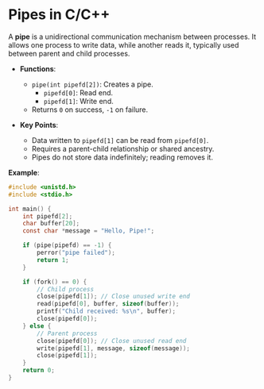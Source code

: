 # Pipes in C/C++

A **pipe** is a unidirectional communication mechanism between processes. It allows one process to write data, while another reads it, typically used between parent and child processes.

- **Functions**:
  - `pipe(int pipefd[2])`: Creates a pipe.
    - `pipefd[0]`: Read end.
    - `pipefd[1]`: Write end.
  - Returns `0` on success, `-1` on failure.

- **Key Points**:
  - Data written to `pipefd[1]` can be read from `pipefd[0]`.
  - Requires a parent-child relationship or shared ancestry.
  - Pipes do not store data indefinitely; reading removes it.

**Example**:
```c
#include <unistd.h>
#include <stdio.h>

int main() {
    int pipefd[2];
    char buffer[20];
    const char *message = "Hello, Pipe!";

    if (pipe(pipefd) == -1) {
        perror("pipe failed");
        return 1;
    }

    if (fork() == 0) {
        // Child process
        close(pipefd[1]); // Close unused write end
        read(pipefd[0], buffer, sizeof(buffer));
        printf("Child received: %s\n", buffer);
        close(pipefd[0]);
    } else {
        // Parent process
        close(pipefd[0]); // Close unused read end
        write(pipefd[1], message, sizeof(message));
        close(pipefd[1]);
    }
    return 0;
}
```